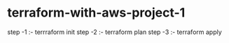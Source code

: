 # terraform-with-aws-project-1

step -1 :- terrraform init
step -2 :- terraform plan
step -3 :- terraform apply
